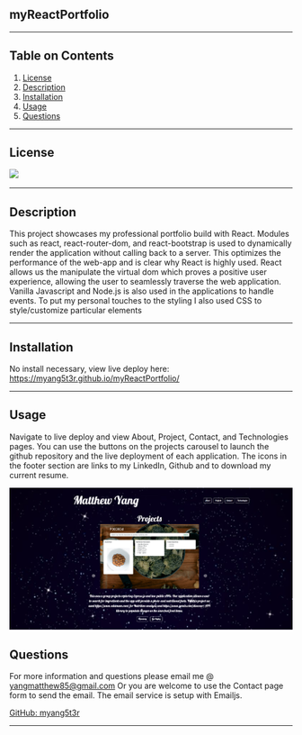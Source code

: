 ## myReactPortfolio

---

## Table on Contents

1. [License](#License)
2. [Description](#Description)
3. [Installation](#Installation)
4. [Usage](#Usage)
5. [Questions](#Questions)

---

## License

[![](https://img.shields.io/badge/license-GNU%20GPLv3-blue)](https://choosealicense.com/licenses/gpl-2.0/)

---

## Description

This project showcases my professional portfolio build with React. Modules such as react, react-router-dom, and react-bootstrap is used to dynamically render the application without calling back to a server. This optimizes the performance of the web-app and is clear why React is highly used. React allows us the manipulate the virtual dom which proves a positive user experience, allowing the user to seamlessly traverse the web application. Vanilla Javascript and Node.js is also used in the applications to handle events. To put my personal touches to the styling I also used CSS to style/customize particular elements

---

## Installation

No install necessary, view live deploy here:
https://myang5t3r.github.io/myReactPortfolio/

---

## Usage

Navigate to live deploy and view About, Project, Contact, and Technologies pages. You can use the buttons on the projects carousel to launch the github repository and the live deployment of each application. The icons in the footer section are links to my LinkedIn, Github and to download my current resume.

![Image of portfolio ](./client/src/images/ReadMeImg.PNG)

## Questions

For more information and questions please email me @ yangmatthew85@gmail.com
Or you are welcome to use the Contact page form to send the email. The email service is setup with Emailjs.

[GitHub: myang5t3r](https://github.com/myang5t3r)

---
